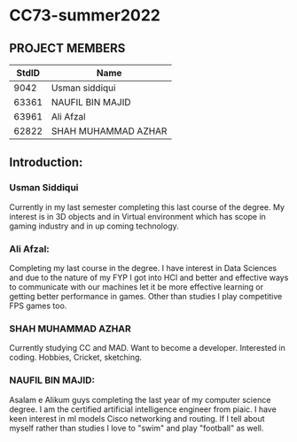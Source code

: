 # CC73-summer2022

## PROJECT MEMBERS
StdID | Name
------------ | -------------
9042  | Usman siddiqui
63361 | NAUFIL BIN MAJID 
63961 | Ali Afzal
62822 | SHAH MUHAMMAD AZHAR


## Introduction:

### Usman Siddiqui
Currently in my last semester completing this last course of the degree. My interest is in 3D objects and in Virtual environment which has scope in gaming industry and in up coming technology.

### Ali Afzal: 
Completing my last course in the degree. I have interest in Data Sciences and due to the nature of my FYP I got into HCI and better and effective ways to communicate with our machines let it be more effective learning or getting better performance in games. Other than studies I play competitive FPS games too. 


### SHAH MUHAMMAD AZHAR
Currently studying CC and MAD. Want to become a developer. Interested in coding. Hobbies, Cricket, sketching. 


### NAUFIL BIN MAJID:
Asalam e Alikum guys completing the last year of my computer science degree. I am the certified artificial intelligence engineer from piaic. I have keen interest in ml models Cisco networking and routing. If I tell about myself rather than studies I love to "swim" and  play "football" as well.
